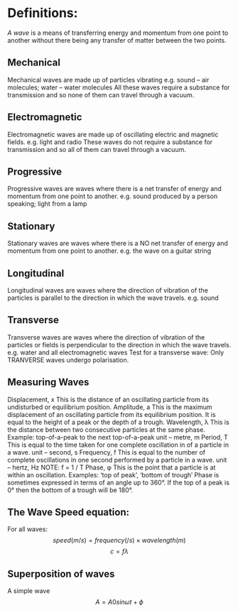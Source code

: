 # Definitions:
*A wave* is a means of transferring energy and momentum from one point to another without there being any transfer of matter between the two points.
## Mechanical
Mechanical waves are made up of particles vibrating e.g. sound – air molecules; water – water molecules All these waves require a substance for transmission and so none of them can travel through a vacuum.
## Electromagnetic
Electromagnetic waves are made up of oscillating electric and magnetic fields. e.g. light and radio These waves do not require a substance for transmission and so all of them can travel through a vacuum.
## Progressive
Progressive waves are waves where there is a net transfer of energy and momentum from one point to another. e.g. sound produced by a person speaking; light from a lamp
## Stationary
Stationary waves are waves where there is a NO net transfer of energy and momentum from one point to another. e.g. the wave on a guitar string
## Longitudinal
Longitudinal waves are waves where the direction of vibration of the particles is parallel to the direction in which the wave travels. e.g. sound
## Transverse
Transverse waves are waves where the direction of vibration of the particles or fields is perpendicular to the direction in which the wave travels. e.g. water and all electromagnetic waves Test for a transverse wave: Only TRANVERSE waves undergo polarisation.
## Measuring Waves
Displacement, x This is the distance of an oscillating particle from its undisturbed or equilibrium position. Amplitude, a This is the maximum displacement of an oscillating particle from its equilibrium position. It is equal to the height of a peak or the depth of a trough. Wavelength, λ This is the distance between two consecutive particles at the same phase. Example: top-of-a-peak to the next top-of-a-peak unit – metre, m Period, T This is equal to the time taken for one complete oscillation in of a particle in a wave. unit – second, s Frequency, f This is equal to the number of complete oscillations in one second performed by a particle in a wave. unit – hertz, Hz	NOTE: f = 1 / T Phase, φ This is the point that a particle is at within an oscillation. Examples: ‘top of peak’, ‘bottom of trough’ Phase is sometimes expressed in terms of an angle up to 360°. If the top of a peak is 0° then the bottom of a trough will be 180°.
## The Wave Speed equation:
For all waves:
$$speed (m/s)=frequency (/s)×wavelength (m)$$
$$c=fλ$$
## Superposition of waves
A simple wave
$$ A=A0sinωt+ϕ $$

